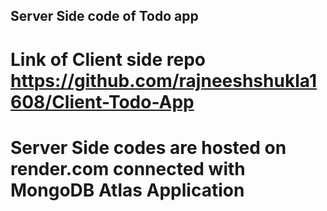 ## Server Side code of Todo app
# Link of Client side repo https://github.com/rajneeshshukla1608/Client-Todo-App
# Server Side codes are hosted on render.com connected with MongoDB Atlas Application
